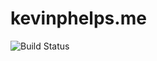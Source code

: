 # kevinphelps.me
![Build Status](https://github.com/kevinphelps/kevinphelps.me/workflows/build/badge.svg)